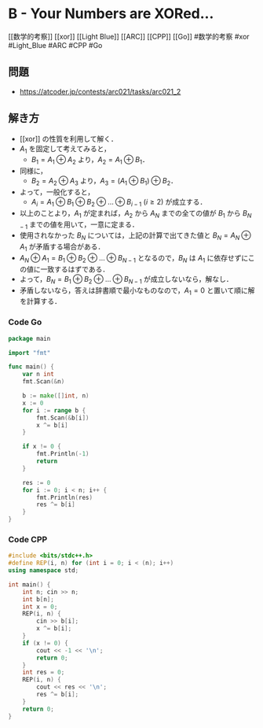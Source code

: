# B - Your Numbers are XORed...
[[数学的考察]] [[xor]] [[Light Blue]] [[ARC]] [[CPP]] [[Go]]
#数学的考察 #xor #Light_Blue #ARC #CPP #Go 

## 問題
- https://atcoder.jp/contests/arc021/tasks/arc021_2

## 解き方
- [[xor]] の性質を利用して解く．
- $A_1$ を固定して考えてみると，
	- $B_1 = A_1 \oplus A_2$ より，$A_2 = A_1 \oplus B_1$．
- 同様に，
	- $B_2 = A_2 \oplus A_3$ より，$A_3 = (A_1 \oplus B_1) \oplus B_2$．	
- よって，一般化すると，
	-  $A_i = A_1 \oplus B_1 \oplus B_2 \oplus \dots \oplus B_{i-1}\ (i \geq 2)$ が成立する．	
- 以上のことより，$A_1$ が定まれば，$A_2$ から $A_N$ までの全ての値が $B_1$ から $B_{N-1}$ までの値を用いて，一意に定まる．
- 使用されなかった $B_N$ については，上記の計算で出てきた値と $B_N = A_N \oplus A_1$ が矛盾する場合がある．
- $A_N \oplus A_1 = B_1 \oplus B_2 \oplus \dots \oplus B_{N-1}$ となるので，$B_N$ は $A_1$ に依存せずにこの値に一致するはずである．
- よって，$B_N = B_1 \oplus B_2 \oplus \dots \oplus B_{N-1}$ が成立しないなら，解なし．
- 矛盾しないなら，答えは辞書順で最小なものなので，$A_1 = 0$ と置いて順に解を計算する． 


### Code Go
```go
package main

import "fmt"

func main() {
	var n int
	fmt.Scan(&n)

	b := make([]int, n)
	x := 0
	for i := range b {
		fmt.Scan(&b[i])
		x ^= b[i]
	}

	if x != 0 {
		fmt.Println(-1)
		return
	}

	res := 0
	for i := 0; i < n; i++ {
		fmt.Println(res)
		res ^= b[i]
	}
}
```

### Code CPP
```c++
#include <bits/stdc++.h>
#define REP(i, n) for (int i = 0; i < (n); i++)
using namespace std;

int main() {
	int n; cin >> n;
	int b[n];
	int x = 0;
	REP(i, n) {
		cin >> b[i];
		x ^= b[i];
	}
	if (x != 0) {
		cout << -1 << '\n';
		return 0;
	}
	int res = 0;
	REP(i, n) {
		cout << res << '\n';
		res ^= b[i];
	}
    return 0;
}
```